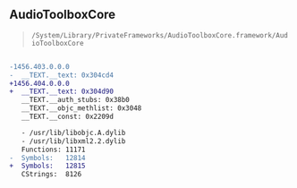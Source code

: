 ## AudioToolboxCore

> `/System/Library/PrivateFrameworks/AudioToolboxCore.framework/AudioToolboxCore`

```diff

-1456.403.0.0.0
-  __TEXT.__text: 0x304cd4
+1456.404.0.0.0
+  __TEXT.__text: 0x304d90
   __TEXT.__auth_stubs: 0x38b0
   __TEXT.__objc_methlist: 0x3048
   __TEXT.__const: 0x2209d

   - /usr/lib/libobjc.A.dylib
   - /usr/lib/libxml2.2.dylib
   Functions: 11171
-  Symbols:   12814
+  Symbols:   12815
   CStrings:  8126
 

```
